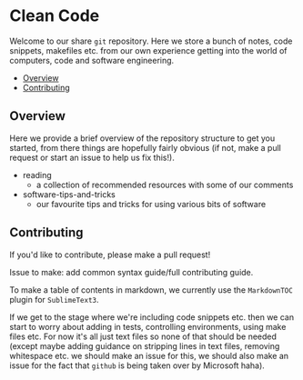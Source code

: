 # Clean Code

Welcome to our share `git` repository. Here we store a bunch of notes, code snippets, makefiles etc. from our own experience getting into the world of computers, code and software engineering. 

<!-- MarkdownTOC autolink="true" autoanchor="true" markdown_preview="github" -->

- [Overview](#overview)
- [Contributing](#contributing)

<!-- /MarkdownTOC -->

<a id="overview"></a>
## Overview

Here we provide a brief overview of the repository structure to get you started, from there things are hopefully fairly obvious (if not, make a pull request or start an issue to help us fix this!).

- reading
    - a collection of recommended resources with some of our comments
- software-tips-and-tricks
    - our favourite tips and tricks for using various bits of software

<a id="contributing"></a>
## Contributing

If you'd like to contribute, please make a pull request! 

Issue to make: add common syntax guide/full contributing guide.

To make a table of contents in markdown, we currently use the `MarkdownTOC` plugin for `SublimeText3`.

If we get to the stage where we're including code snippets etc. then we can start to worry about adding in tests, controlling environments, using make files etc. For now it's all just text files so none of that should be needed (except maybe adding guidance on stripping lines in text files, removing whitespace etc. we should make an issue for this, we should also make an issue for the fact that `github` is being taken over by Microsoft haha).